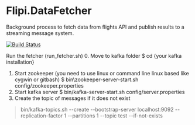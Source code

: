 # Flipi.DataFetcher
Background process to fetch data from flights API and publish results to a streaming message system.

[![Build Status](https://jcrecio.visualstudio.com/StudyOfBestFlights_NO_NAME/_apis/build/status/jcrecio.StudyOfBestFlights_NO_NAME?branchName=master)](https://jcrecio.visualstudio.com/StudyOfBestFlights_NO_NAME/_build/latest?definitionId=7&branchName=master)

Run the fetcher (run_fetcher.sh)
0. Move to kafka folder
$ cd {your kafka installation}
1. Start zookeeper (you need to use linux or command line linux based like cygwin or gitbash)
$ bin\zookeeper-server-start.sh config/zookeeper.properties
2. Start kafka server
$ bin/kafka-server-start.sh config/server.properties
3. Create the topic of messages if it does not exist
> bin/kafka-topics.sh --create --bootstrap-server localhost:9092 --replication-factor 1 --partitions 1 --topic test --if-not-exists 

